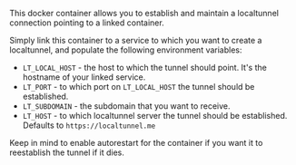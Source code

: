This docker container allows you to establish and maintain a localtunnel connection pointing to a linked container.

Simply link this container to a service to which you want to create a localtunnel, and populate the following environment variables:

* `LT_LOCAL_HOST` - the host to which the tunnel should point. It's the hostname of your linked service.
* `LT_PORT` - to which port on `LT_LOCAL_HOST` the tunnel should be established.
* `LT_SUBDOMAIN` - the subdomain that you want to receive.
* `LT_HOST` - to which localtunnel server the tunnel should be established. Defaults to `https://localtunnel.me`

Keep in mind to enable autorestart for the container if you want it to reestablish the tunnel if it dies.
